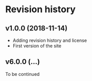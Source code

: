 Revision history
================

v1.0.0 (2018-11-14)
-------------------

* Adding revision history and license
* First version of the site

v6.0.0 (...)
---------------

To be continued
